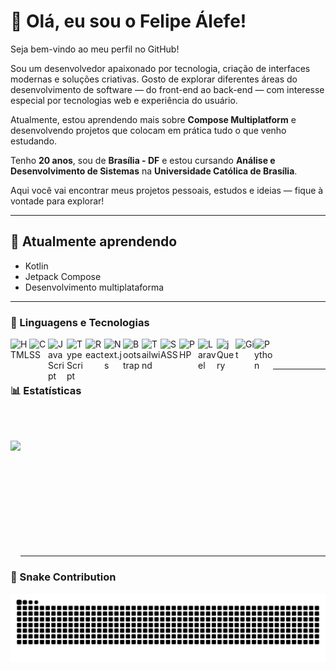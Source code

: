 # 👋 Olá, eu sou o Felipe Álefe!

Seja bem-vindo ao meu perfil no GitHub!

Sou um desenvolvedor apaixonado por tecnologia, criação de interfaces modernas e soluções criativas. Gosto de explorar diferentes áreas do desenvolvimento de software — do front-end ao back-end — com interesse especial por tecnologias web e experiência do usuário.

Atualmente, estou aprendendo mais sobre **Compose Multiplatform** e desenvolvendo projetos que colocam em prática tudo o que venho estudando.

Tenho **20 anos**, sou de **Brasília - DF** e estou cursando **Análise e Desenvolvimento de Sistemas** na **Universidade Católica de Brasília**.

Aqui você vai encontrar meus projetos pessoais, estudos e ideias — fique à vontade para explorar!

---

## 🌱 Atualmente aprendendo

- Kotlin  
- Jetpack Compose  
- Desenvolvimento multiplataforma  

---

### 🤖 Linguagens e Tecnologias

<img align="left" alt="HTML" width="30px" src="https://cdn.jsdelivr.net/gh/devicons/devicon@latest/icons/html5/html5-original.svg" />
<img align="left" alt="CSS" width="30px" src="https://cdn.jsdelivr.net/gh/devicons/devicon@latest/icons/css3/css3-original.svg" />
<img align="left" alt="JavaScript" width="30px" src="https://cdn.jsdelivr.net/gh/devicons/devicon@latest/icons/javascript/javascript-original.svg" />
<img align="left" alt="TypeScript" width="30px" src="https://cdn.jsdelivr.net/gh/devicons/devicon@latest/icons/typescript/typescript-original.svg" />
<img align="left" alt="React" width="30px" src="https://cdn.jsdelivr.net/gh/devicons/devicon@latest/icons/react/react-original.svg" />
<img align="left" alt="Next.js" width="30px" src="https://cdn.jsdelivr.net/gh/devicons/devicon@latest/icons/nextjs/nextjs-original.svg" />
<img align="left" alt="Bootstrap" width="30px" src="https://cdn.jsdelivr.net/gh/devicons/devicon@latest/icons/bootstrap/bootstrap-original.svg" />
<img align="left" alt="Tailwind" width="30px" src="https://cdn.jsdelivr.net/gh/devicons/devicon@latest/icons/tailwindcss/tailwindcss-original.svg" />
<img align="left" alt="SASS" width="30px" src="https://cdn.jsdelivr.net/gh/devicons/devicon@latest/icons/sass/sass-original.svg" />
<img align="left" alt="PHP" width="30px" src="https://cdn.jsdelivr.net/gh/devicons/devicon@latest/icons/php/php-original.svg" />
<img align="left" alt="Laravel" width="30px" src="https://cdn.jsdelivr.net/gh/devicons/devicon@latest/icons/laravel/laravel-original.svg" />
<img align="left" alt="jQuery" width="30px" src="https://cdn.jsdelivr.net/gh/devicons/devicon@latest/icons/jquery/jquery-original.svg" />
<img align="left" alt="Git" width="30px" src="https://cdn.jsdelivr.net/gh/devicons/devicon@latest/icons/git/git-original.svg" />
<img align="left" alt="Python" width="30px" src="https://cdn.jsdelivr.net/gh/devicons/devicon@latest/icons/python/python-original.svg" />

<br/>
<br/>

---

### 📊 Estatísticas
<br/>
<br/>
<p>
  <img 
    align="left" 
    height="200" 
    src="https://github-readme-stats.vercel.app/api?username=flokill751&show_icons=true&theme=tokyonight&include_all_commits=true&locale=pt-br" 
  />

<br/><br/><br/><br/><br/><br/><br/><br/><br/><br/>

---

### 🐍 Snake Contribution

<img src="https://raw.githubusercontent.com/flokill751/flokill751/output/snake.svg" alt="Snake animation" />

